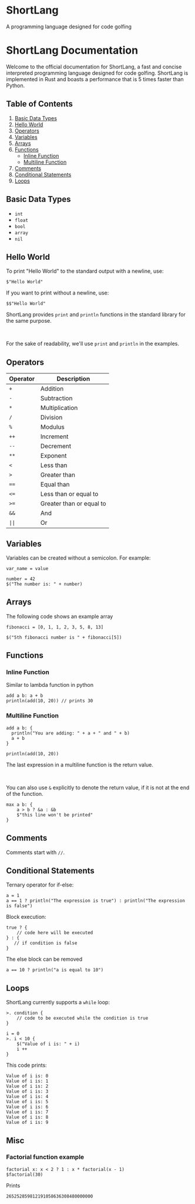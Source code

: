 # ShortLang
A programming language designed for code golfing

# ShortLang Documentation

Welcome to the official documentation for ShortLang, a fast and concise interpreted programming language designed for code golfing. ShortLang is implemented in Rust and boasts a performance that is 5 times faster than Python.

## Table of Contents
1. [Basic Data Types](#basic-data-types)
2. [Hello World](#hello-world)
3. [Operators](#operators)
4. [Variables](#variables)
5. [Arrays](#arrays)
6. [Functions](#functions)
    - [Inline Function](#inline-function)
    - [Multiline Function](#multiline-function)
7. [Comments](#comments)
8. [Conditional Statements](#conditional-statements)
9. [Loops](#loops)

## Basic Data Types

- `int`
- `float`
- `bool`
- `array`
- `nil`

## Hello World

To print "Hello World" to the standard output with a newline, use:

```
$"Hello World"
```

If you want to print without a newline, use:

```
$$"Hello World"
```

ShortLang provides `print` and `println` functions in the standard library for the same purpose.

<br>

For the sake of readability, we'll use `print` and `println` in the examples.

## Operators

| Operator | Description              |
|----------|------------------------  |
| `+`      | Addition                 |
| `-`      | Subtraction              |
| `*`      | Multiplication           |
| `/`      | Division                 |
| `%`      | Modulus                  |
| `++`     | Increment                |
| `--`     | Decrement                |
| `**`     | Exponent                 |
| `<`      | Less than                |
| `>`      | Greater than             |
| `==`     | Equal than               |
| `<=`     | Less than or equal to    |
| `>=`     | Greater than or equal to |
| `&&`     | And                      |
| `\|\|`     | Or                       |

## Variables

Variables can be created without a semicolon. For example:

```
var_name = value
```

```
number = 42
$("The number is: " + number)
```

## Arrays

The following code shows an example array

```
fibonacci = [0, 1, 1, 2, 3, 5, 8, 13]

$("5th fibonacci number is " + fibonacci[5])
```

## Functions

### Inline Function

Similar to lambda function in python

```
add a b: a + b
println(add(10, 20)) // prints 30
```

### Multiline Function

```
add a b: {
  println("You are adding: " + a + " and " + b)
  a + b
}

println(add(10, 20))
```

The last expression in a multiline function is the return value.

<br>

You can also use `&` explicitly to denote the return value, if it is not at the end of the function.
```
max a b: {
    a > b ? &a : &b
    $"this line won't be printed"
} 
```

## Comments

Comments start with `//`.

## Conditional Statements

Ternary operator for if-else:

```
a = 1
a == 1 ? println("The expression is true") : println("The expression is false")
```

Block execution:

```
true ? {
    // code here will be executed
} : {
   // if condition is false
}
```

The else block can be removed

```
a == 10 ? println("a is equal to 10")
```

## Loops

ShortLang currently supports a `while` loop:

```
>. condition {
    // code to be executed while the condition is true
}
```

```
i = 0
>. i < 10 {
    $("Value of i is: " + i)
    i ++
}
```

This code prints:

```
Value of i is: 0
Value of i is: 1
Value of i is: 2
Value of i is: 3
Value of i is: 4
Value of i is: 5
Value of i is: 6
Value of i is: 7
Value of i is: 8
Value of i is: 9
```

## Misc
### Factorial function example
```
factorial x: x < 2 ? 1 : x * factorial(x - 1)
$factorial(30)
```

Prints

```
265252859812191058636308480000000
```
